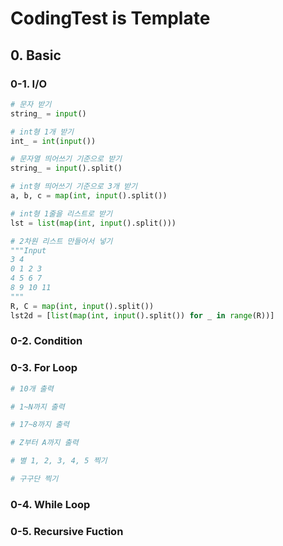 # CodingTest is Template

## 0. Basic

### 0-1. I/O

```python
# 문자 받기
string_ = input()

# int형 1개 받기
int_ = int(input())

# 문자열 띄어쓰기 기준으로 받기
string_ = input().split()

# int형 띄어쓰기 기준으로 3개 받기
a, b, c = map(int, input().split())

# int형 1줄을 리스트로 받기
lst = list(map(int, input().split()))

# 2차원 리스트 만들어서 넣기
"""Input
3 4
0 1 2 3 
4 5 6 7
8 9 10 11
"""
R, C = map(int, input().split())
lst2d = [list(map(int, input().split()) for _ in range(R))]
```

### 0-2. Condition

### 0-3. For Loop

```python
# 10개 출력

# 1~N까지 출력

# 17~8까지 출력

# Z부터 A까지 출력

# 별 1, 2, 3, 4, 5 찍기

# 구구단 찍기
```

### 0-4. While Loop

### 0-5. Recursive Fuction
